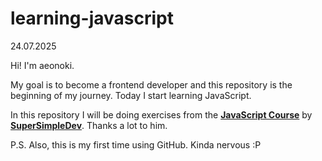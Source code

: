 # learning-javascript
24.07.2025

Hi! I'm aeonoki.

My goal is to become a frontend developer and this repository is the beginning of my journey. Today I start learning JavaScript.

In this repository I will be doing exercises from the [**JavaScript Сourse**](https://www.youtube.com/watch?v=EerdGm-ehJQ) by [**SuperSimpleDev**](https://github.com/SuperSimpleDev). Thanks a lot to him.

P.S. Also, this is my first time using GitHub. Kinda nervous :P